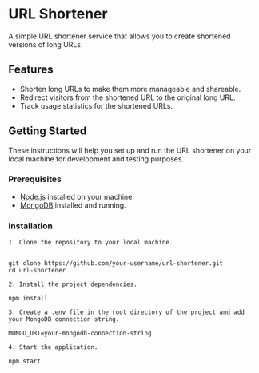 # URL Shortener

A simple URL shortener service that allows you to create shortened versions of long URLs. 

## Features

- Shorten long URLs to make them more manageable and shareable.
- Redirect visitors from the shortened URL to the original long URL.
- Track usage statistics for the shortened URLs.

## Getting Started

These instructions will help you set up and run the URL shortener on your local machine for development and testing purposes. 

### Prerequisites

- [Node.js](https://nodejs.org/) installed on your machine.
- [MongoDB](https://www.mongodb.com/) installed and running.

### Installation
```shell
1. Clone the repository to your local machine.


git clone https://github.com/your-username/url-shortener.git
cd url-shortener

2. Install the project dependencies.

npm install

3. Create a .env file in the root directory of the project and add your MongoDB connection string.

MONGO_URI=your-mongodb-connection-string

4. Start the application.

npm start

```
